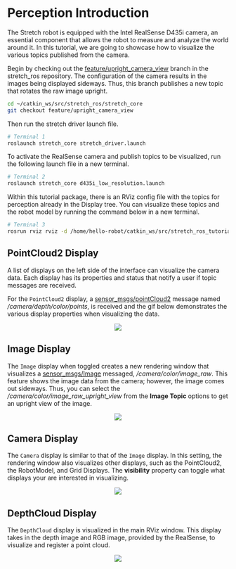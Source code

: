 # Perception Introduction

The Stretch robot is equipped with the Intel RealSense D435i camera, an essential component that allows the robot to measure and analyze the world around it. In this tutorial, we are going to showcase how to visualize the various topics published from the camera.

Begin by checking out the [feature/upright_camera_view](https://github.com/hello-robot/stretch_ros/tree/feature/upright_camera_view) branch in the stretch_ros repository. The configuration of the camera results in the images being displayed sideways. Thus, this branch publishes a new topic that rotates the raw image upright.

```bash
cd ~/catkin_ws/src/stretch_ros/stretch_core
git checkout feature/upright_camera_view
```
Then run the stretch driver launch file.

```bash
# Terminal 1
roslaunch stretch_core stretch_driver.launch
```

To activate the RealSense camera and publish topics to be visualized, run the following launch file in a new terminal.

```bash
# Terminal 2
roslaunch stretch_core d435i_low_resolution.launch
```

Within this tutorial package, there is an RViz config file with the topics for perception already in the Display tree. You can visualize these topics and the robot model by running the command below in a new terminal.

```bash
# Terminal 3
rosrun rviz rviz -d /home/hello-robot/catkin_ws/src/stretch_ros_tutorials/rviz/perception_example.rviz
```

## PointCloud2 Display

A list of displays on the left side of the interface can visualize the camera data. Each display has its properties and status that notify a user if topic messages are received.

For the `PointCloud2` display, a [sensor_msgs/pointCloud2](http://docs.ros.org/en/lunar/api/sensor_msgs/html/msg/PointCloud2.html) message named */camera/depth/color/points*, is received and the gif below demonstrates the various display properties when visualizing the data.


<p align="center">
  <img src="images/perception_rviz.gif"/>
</p>

## Image Display
The `Image` display when toggled creates a new rendering window that visualizes a [sensor_msgs/Image](http://docs.ros.org/en/lunar/api/sensor_msgs/html/msg/Image.html) messaged, */camera/color/image_raw*. This feature shows the image data from the camera; however, the image comes out sideways. Thus, you can select the */camera/color/image_raw_upright_view* from the **Image Topic** options to get an upright view of the image.
<p align="center">
  <img src="images/perception_image.gif"/>
</p>

## Camera Display
The `Camera` display is similar to that of the `Image` display. In this setting, the rendering window also visualizes other displays, such as the PointCloud2, the RobotModel, and Grid Displays. The **visibility** property can toggle what displays your are interested in visualizing.
<p align="center">
  <img src="images/perception_camera.gif"/>
</p>

## DepthCloud Display
The `DepthCloud` display is visualized in the main RViz window. This display takes in the depth image and RGB image, provided by the RealSense, to visualize and register a point cloud.
<p align="center">
  <img src="images/perception_depth.gif"/>
</p>
